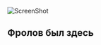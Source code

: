 ![ScreenShot](https://www.vokrug.tv/pic/person/2/c/f/1/2cf114e3069648c608df290b47bef0c1.jpg)

Фролов был здесь
---

